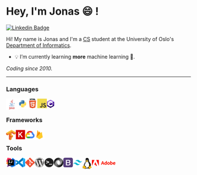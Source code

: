 # Hey, I'm Jonas 😄 !

[![Linkedin Badge](https://img.shields.io/badge/-LinkedIn-0e76a8?style=flat-square&logo=Linkedin&logoColor=white)](https://www.linkedin.com/in/jonas-silva-b1a628ba/)

Hi! My name is Jonas and I'm a [CS](https://www.uio.no/studier/program/informatikk-programmering/) student at the University of Oslo's [Department of Informatics](https://www.mn.uio.no/ifi/english/).

- 💡  I’m currently learning <b>more</b> machine learning 🤖.

<i>Coding since 2010.</i>

---

### Languages
<img align="left" alt="Java" width="31px" src="./icons/java3.png" />
<img align="left" alt="Python" width="28px" src="./icons/python.png" />
<img align="middle" alt="C#" width="20px" src="./icons/csharp.png" />
<img align="left" alt="HTML5" width="26px" src="./icons/html.png" />
<img align="left" alt="JavaScript" width="26px" src="./icons/javascript.png" />
<br>

### Frameworks
<img align="left" alt="Tensorflow" width="26px" src="./icons/tf.png" />
<img align="left" alt="Keras" width="26px" src="./icons/keras.png" />
<img align="left" alt="Google Cloud" width="26px" src="./icons/gcp.png" />
<img align="left" alt="Firebase" width="26px" src="./icons/firebase.png" />
<br>

### Tools
<img align="left" alt="Intellij IDEA" width="26px" src="./icons/idea.png" />
<img align="left" alt="Visual Studio Code" width="26px" src="https://raw.githubusercontent.com/github/explore/80688e429a7d4ef2fca1e82350fe8e3517d3494d/topics/visual-studio-code/visual-studio-code.png" />
<img align="left" alt="Git" width="26px" src="./icons/git.png" />
<img align="left" alt="Wordpress" width="26px" src="./icons/wordpress.png" />
<img align="left" alt="Terminal" width="26px" src="./icons/terminal.png" />
<img align="left" alt="JSON" width="26px" src="./icons/json.png" />
<img align="left" alt="Bootstrap" width="26px" src="./icons/bootstrap.png" />
<img align="left" alt="Tailwind" width="26px" src="./icons/tailwind.png" />
<img align="left" alt="Linux" width="26px" src="./icons/linux2.png" />
<img align="middle" alt="Adobe Tools" width="64px" src="./icons/adobe.png" />
